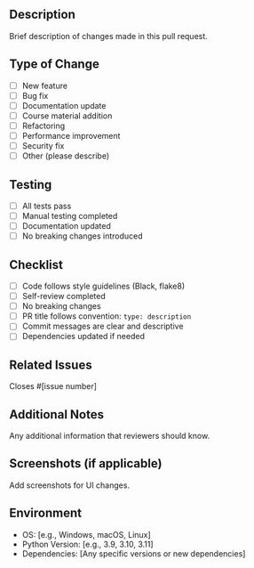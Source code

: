 ## Description
Brief description of changes made in this pull request.

## Type of Change
- [ ] New feature
- [ ] Bug fix
- [ ] Documentation update
- [ ] Course material addition
- [ ] Refactoring
- [ ] Performance improvement
- [ ] Security fix
- [ ] Other (please describe)

## Testing
- [ ] All tests pass
- [ ] Manual testing completed
- [ ] Documentation updated
- [ ] No breaking changes introduced

## Checklist
- [ ] Code follows style guidelines (Black, flake8)
- [ ] Self-review completed
- [ ] No breaking changes
- [ ] PR title follows convention: `type: description`
- [ ] Commit messages are clear and descriptive
- [ ] Dependencies updated if needed

## Related Issues
Closes #[issue number]

## Additional Notes
Any additional information that reviewers should know.

## Screenshots (if applicable)
Add screenshots for UI changes.

## Environment
- OS: [e.g., Windows, macOS, Linux]
- Python Version: [e.g., 3.9, 3.10, 3.11]
- Dependencies: [Any specific versions or new dependencies] 